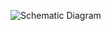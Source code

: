 ![Schematic Diagram](https://user-images.githubusercontent.com/101441389/164620566-a7788b26-da43-4400-a2f8-ce4ea82b2863.png)


